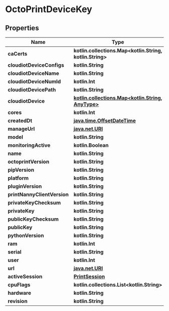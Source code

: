 
# OctoPrintDeviceKey

## Properties
Name | Type | Description | Notes
------------ | ------------- | ------------- | -------------
**caCerts** | **kotlin.collections.Map&lt;kotlin.String, kotlin.String&gt;** |  | 
**cloudiotDeviceConfigs** | **kotlin.String** |  |  [readonly]
**cloudiotDeviceName** | **kotlin.String** |  |  [readonly]
**cloudiotDeviceNumId** | **kotlin.Int** |  |  [readonly]
**cloudiotDevicePath** | **kotlin.String** |  |  [readonly]
**cloudiotDevice** | [**kotlin.collections.Map&lt;kotlin.String, AnyType&gt;**](AnyType.md) |  |  [readonly]
**cores** | **kotlin.Int** |  | 
**createdDt** | [**java.time.OffsetDateTime**](java.time.OffsetDateTime.md) |  |  [readonly]
**manageUrl** | [**java.net.URI**](java.net.URI.md) |  |  [readonly]
**model** | **kotlin.String** |  | 
**monitoringActive** | **kotlin.Boolean** |  |  [readonly]
**name** | **kotlin.String** |  | 
**octoprintVersion** | **kotlin.String** |  | 
**pipVersion** | **kotlin.String** |  | 
**platform** | **kotlin.String** |  | 
**pluginVersion** | **kotlin.String** |  | 
**printNannyClientVersion** | **kotlin.String** |  | 
**privateKeyChecksum** | **kotlin.String** |  |  [readonly]
**privateKey** | **kotlin.String** |  |  [readonly]
**publicKeyChecksum** | **kotlin.String** |  | 
**publicKey** | **kotlin.String** |  |  [readonly]
**pythonVersion** | **kotlin.String** |  | 
**ram** | **kotlin.Int** |  | 
**serial** | **kotlin.String** |  | 
**user** | **kotlin.Int** |  |  [readonly]
**url** | [**java.net.URI**](java.net.URI.md) |  |  [readonly]
**activeSession** | [**PrintSession**](PrintSession.md) |  |  [optional]
**cpuFlags** | **kotlin.collections.List&lt;kotlin.String&gt;** |  |  [optional]
**hardware** | **kotlin.String** |  |  [optional]
**revision** | **kotlin.String** |  |  [optional]



